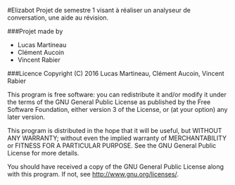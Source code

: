 #Elizabot
Projet de semestre 1 visant à réaliser un analyseur de conversation, une aide au révision. 

###Projet made by 
* Lucas Martineau
* Clément Aucoin
* Vincent Rabier

###Licence
Copyright (C) 2016 Lucas Martineau, Clément Aucoin, Vincent Rabier

This program is free software: you can redistribute it and/or modify
it under the terms of the GNU General Public License as published by
the Free Software Foundation, either version 3 of the License, or
(at your option) any later version.

This program is distributed in the hope that it will be useful,
but WITHOUT ANY WARRANTY; without even the implied warranty of
MERCHANTABILITY or FITNESS FOR A PARTICULAR PURPOSE.  See the
GNU General Public License for more details.

You should have received a copy of the GNU General Public License
along with this program.  If not, see http://www.gnu.org/licenses/.
